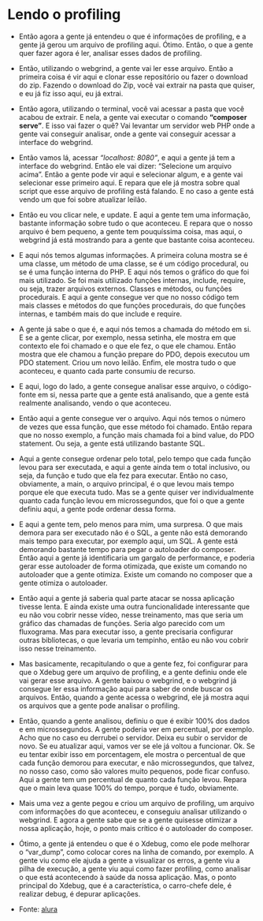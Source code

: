 # Lendo o profiling

- Então agora a gente já entendeu o que é informações de profiling, e a gente já gerou um arquivo de profiling aqui. Ótimo. Então, o que a gente quer fazer agora é ler, analisar esses dados de profiling.

- Então, utilizando o webgrind, a gente vai ler esse arquivo. Então a primeira coisa é vir aqui e clonar esse repositório ou fazer o download do zip. Fazendo o download do Zip, você vai extrair na pasta que quiser, e eu já fiz isso aqui, eu já extrai.

- Então agora, utilizando o terminal, você vai acessar a pasta que você acabou de extrair. E nela, a gente vai executar o comando **“composer serve”**. E isso vai fazer o quê? Vai levantar um servidor web PHP onde a gente vai conseguir analisar, onde a gente vai conseguir acessar a interface do webgrind.

- Então vamos lá, acessar *“localhost: 8080”*, e aqui a gente já tem a interface do webgrind. Então ele vai dizer: “Selecione um arquivo acima”. Então a gente pode vir aqui e selecionar algum, e a gente vai selecionar esse primeiro aqui. E repara que ele já mostra sobre qual script que esse arquivo de profiling está falando. E no caso a gente está vendo um que foi sobre atualizar leilão.

- Então eu vou clicar nele, e update. E aqui a gente tem uma informação, bastante informação sobre tudo o que aconteceu. E repara que o nosso arquivo é bem pequeno, a gente tem pouquíssima coisa, mas aqui, o webgrind já está mostrando para a gente que bastante coisa aconteceu.

- E aqui nós temos algumas informações. A primeira coluna mostra se é uma classe, um método de uma classe, se é um código procedural, ou se é uma função interna do PHP. E aqui nós temos o gráfico do que foi mais utilizado. Se foi mais utilizado funções internas, include, require, ou seja, trazer arquivos externos. Classes e métodos, ou funções procedurais. E aqui a gente consegue ver que no nosso código tem mais classes e métodos do que funções procedurais, do que funções internas, e também mais do que include e require.

- A gente já sabe o que é, e aqui nós temos a chamada do método em si. E se a gente clicar, por exemplo, nessa setinha, ele mostra em que contexto ele foi chamado e o que ele fez, o que ele chamou. Então mostra que ele chamou a função prepare do PDO, depois executou um PDO statement. Criou um novo leilão. Enfim, ele mostra tudo o que aconteceu, e quanto cada parte consumiu de recurso.

- E aqui, logo do lado, a gente consegue analisar esse arquivo, o código-fonte em si, nessa parte que a gente está analisando, que a gente está realmente analisando, vendo o que aconteceu.

- Então aqui a gente consegue ver o arquivo. Aqui nós temos o número de vezes que essa função, que esse método foi chamado. Então repara que no nosso exemplo, a função mais chamada foi a bind value, do PDO statement. Ou seja, a gente está utilizando bastante SQL.

- Aqui a gente consegue ordenar pelo total, pelo tempo que cada função levou para ser executada, e aqui a gente ainda tem o total inclusivo, ou seja, da função e tudo que ela fez para executar. Então no caso, obviamente, a main, o arquivo principal, é o que levou mais tempo porque ele que executa tudo. Mas se a gente quiser ver individualmente quanto cada função levou em microssegundos, que foi o que a gente definiu aqui, a gente pode ordenar dessa forma.

- E aqui a gente tem, pelo menos para mim, uma surpresa. O que mais demora para ser executado não é o SQL, a gente não está demorando mais tempo para executar, por exemplo aqui, um SQL. A gente está demorando bastante tempo para pegar o autoloader do composer. Então aqui a gente já identificaria um gargalo de performance, e poderia gerar esse autoloader de forma otimizada, que existe um comando no autoloader que a gente otimiza. Existe um comando no composer que a gente otimiza o autoloader.

- Então aqui a gente já saberia qual parte atacar se nossa aplicação tivesse lenta. E ainda existe uma outra funcionalidade interessante que eu não vou cobrir nesse vídeo, nesse treinamento, mas que seria um gráfico das chamadas de funções. Seria algo parecido com um fluxograma. Mas para executar isso, a gente precisaria configurar outras bibliotecas, o que levaria um tempinho, então eu não vou cobrir isso nesse treinamento.

- Mas basicamente, recapitulando o que a gente fez, foi configurar para que o Xdebug gere um arquivo de profiling, e a gente definiu onde ele vai gerar esse arquivo. A gente baixou o webgrind, e o webgrind já consegue ler essa informação aqui para saber de onde buscar os arquivos. Então, quando a gente acessa o webgrind, ele já mostra aqui os arquivos que a gente pode analisar o profiling.

- Então, quando a gente analisou, definiu o que é exibir 100% dos dados e em microssegundos. A gente poderia ver em percentual, por exemplo. Acho que no caso eu derrubei o servidor. Deixa eu subir o servidor de novo. Se eu atualizar aqui, vamos ver se ele já voltou a funcionar. Ok. Se eu tentar exibir isso em porcentagem, ele mostra o percentual de que cada função demorou para executar, e não microssegundos, que talvez, no nosso caso, como são valores muito pequenos, pode ficar confuso. Aqui a gente tem um percentual de quanto cada função levou. Repara que o main leva quase 100% do tempo, porque é tudo, obviamente.

- Mais uma vez a gente pegou e criou um arquivo de profiling, um arquivo com informações do que aconteceu, e conseguiu analisar utilizando o webgrind. E agora a gente sabe que se a gente quisesse otimizar a nossa aplicação, hoje, o ponto mais crítico é o autoloader do composer.

- Ótimo, a gente já entendeu o que é o Xdebug, como ele pode melhorar o “var_dump”, como colocar cores na linha de comando, por exemplo. A gente viu como ele ajuda a gente a visualizar os erros, a gente viu a pilha de execução, a gente viu aqui como fazer profiling, como analisar o que está acontecendo à saúde da nossa aplicação. Mas, o ponto principal do Xdebug, que é a característica, o carro-chefe dele, é realizar debug, é depurar aplicações.

- Fonte: [alura](https://cursos.alura.com.br/course/php-xdebug-profiling/task/64541)

